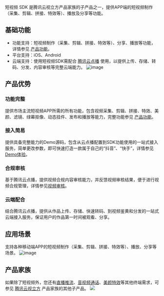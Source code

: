 短视频 SDK 是腾讯云视立方产品家族的子产品之一，提供APP端的短视频制作（采集、剪辑、拼接、特效等）、播放及分享等功能。
## 基础功能
* 功能支持：短视频制作（采集、剪辑、拼接、特效等）、分享、播放等功能，详情参见 [产品功能](https://cloud.tencent.com/document/product/584/72408)。
* 平台支持：iOS、Android
* 云端支持：使用短视频SDK需配合 [腾讯云点播](https://cloud.tencent.com/product/vod)  使用，以提供上传、存储、转码、分发、内容审核等完整云端能力。
![image](https://user-images.githubusercontent.com/88317062/182560532-c82d3ff6-fdfa-4891-bbac-136ab0503453.png)


## 产品优势
### 功能完整
提供市场主流短视频APP所需的所有功能，包含视频采集、剪辑、拼接、特效、美颜、滤镜、绿幕抠像、动态挂件、发布和播放等能力，完整功能参见 [产品功能](https://cloud.tencent.com/document/product/584/72408)。

### 接入简易
提供具备完整能力的Demo源码，包含从云点播配置到SDK功能使用的一站式接入服务，简单更改参数，即可快速打造一款属于自己的“抖音”、“快手”，详情参见 [Demo体验](https://cloud.tencent.com/document/product/584/9457)。

### 合规审核
基于腾讯云点播，提供视频合规内容审核能力，并反馈视频审核结果，便于进行视频合规管理，详情参见[视频审核](https://cloud.tencent.com/document/product/584/15536)。

### 云端配合
结合腾讯云点播，提供从作品上传、存储、快速转码、到视频鉴黄和分发的一站式云端接入服务，保证用户的作品第一时间被观看、分享。

## 应用场景
支持各种移动端APP的短视频制作（采集、剪辑、拼接、特效等）、播放、分享等场景。
![image](https://user-images.githubusercontent.com/88317062/182562782-848e8062-c7c4-4614-8b5a-c157e4056d0d.png)

## 产品家族
如果除了短视频外，您还有[直播推流](https://cloud.tencent.com/document/product/454/7873)、[音视频通话](https://cloud.tencent.com/document/product/647/32689)、[美颜特效](https://cloud.tencent.com/document/product/616)等其他终端需求，可参见 [腾讯云视立方](https://cloud.tencent.com/document/product/1449/56978) 产品家族的其他子产品。
![](https://qcloudimg.tencent-cloud.cn/raw/fb9148de43ab9f833a69d88d9e958d35.jpg)

